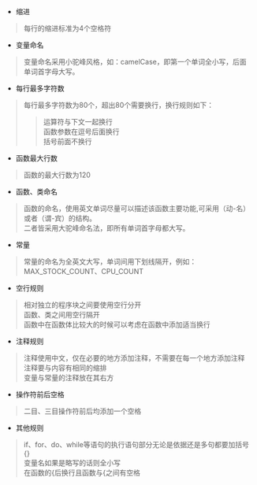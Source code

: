 - 缩进<br />
>每行的缩进标准为4个空格符<br />

- 变量命名<br />
>变量命名采用小驼峰风格，如：camelCase，即第一个单词全小写，后面单词首字母大写。<br />

- 每行最多字符数<br />
>每行最多字符数为80个，超出80个需要换行，换行规则如下：<br />
>>运算符与下文一起换行<br />
>>函数参数在逗号后面换行<br />
>>括号前面不换行<br />

- 函数最大行数<br />
>函数的最大行数为120<br />

- 函数、类命名<br />
>函数的命名，使用英文单词尽量可以描述该函数主要功能,可采用（动-名）或者（谓-宾）的结构。<br />
>二者皆采用大驼峰命名法，即所有单词首字母都大写。<br />

- 常量<br />
>常量的命名为全英文大写，单词间用下划线隔开，例如：MAX_STOCK_COUNT、CPU_COUNT<br />

- 空行规则<br />
>相对独立的程序块之间要使用空行分开<br />
>函数、类之间用空行隔开<br />
>函数中在函数体比较大的时候可以考虑在函数中添加适当换行<br />

- 注释规则<br />
>注释使用中文，仅在必要的地方添加注释，不需要在每一个地方添加注释<br />
>注释要与内容有相同的缩排<br />
>变量与常量的注释放在其右方<br />

- 操作符前后空格<br />
>二目、三目操作符前后均添加一个空格<br />

- 其他规则<br />
>if、for、do、while等语句的执行语句部分无论是依据还是多句都要加括号{}<br />
>变量名如果是略写的话则全小写<br />
>在函数的{后换行且函数与{之间有空格

